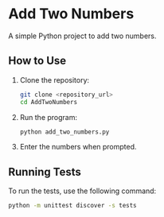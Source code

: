 # Add Two Numbers

A simple Python project to add two numbers.

## How to Use

1. Clone the repository:
    ```sh
    git clone <repository_url>
    cd AddTwoNumbers
    ```

2. Run the program:
    ```sh
    python add_two_numbers.py
    ```

3. Enter the numbers when prompted.

## Running Tests

To run the tests, use the following command:
```sh
python -m unittest discover -s tests

